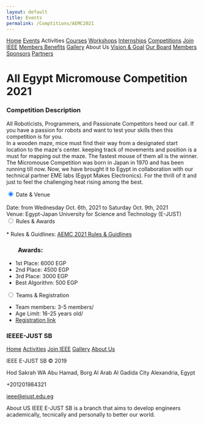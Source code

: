 ```yaml
---
layout: default
title: Events
permalink: /Comptitions/AEMC2021
---
```


<link rel="stylesheet" href="{{site.baseurl}}/assets/css/styles.css">
<link rel="stylesheet" href="https://cdnjs.cloudflare.com/ajax/libs/font-awesome/4.7.0/css/font-awesome.min.css">

<nav>
		<uln id="mainMenu">
            <lin><a href="/Home/">Home</a></lin>
            <lin><a href="/Events/">Events</a></lin>
            <lin><a>Activities</a>
                <uln>
                    <lin><a href="/Activities/Courses/" style= "width: 130px;">Courses</a></lin>
                    <lin><a href="/Activities/Workshops/" style= "width: 130px;">Workshops</a></lin>
                    <lin><a href="/Activities/Internships/" style= "width: 130px;">Internships</a></lin>
                </uln>
            </lin>
            <lin><a class="active" href="/Competitions/">Competitions</a></lin>
            <lin><a href="https://www.ieee.org/membership/join/index.html?WT.mc_id=hc_join" target="_blank">Join IEEE</a></lin>
            <lin><a href="/MembersBenefits/">Members Benefits</a></lin>
            <lin><a href="/Gallery/">Gallery</a></lin>
            <lin><a>About Us</a>
                <uln>
                     <lin><a href="/about/Vision_Goal/" style= "width: 130px;">Vision & Goal</a></lin>
                    <lin><a href="/about/Board/" style= "width: 130px;">Our Board</a></lin>
                    <lin><a href="/about/Members/" style= "width: 130px;">Members</a></lin>
                    <lin><a href="/about/Sponsors/" style= "width: 130px;">Sponsors</a></lin>
                    <lin><a href="/about/Partners/" style= "width: 130px;">Partners</a></lin>
                </uln>
            </lin>        <!-- <a href="javascript:void(0);" class="icon" onclick="myFunction()"> -->
    <!-- <i class="fa fa-bars"></i> -->
        </uln>
</nav>

# All Egypt Micromouse Competition 2021
### Competition Description

All Roboticists, Programmers, and Passionate Competitors heed our call. If you have a passion for robots and want to test your skills then this competition is for you.
<br>
In a wooden maze, mice must find their way from a designated start location to the maze's center. keeping track of movements and position is a must for mapping out the maze. The fastest mouse of them all is the winner. 
<br>
The Micromouse Competition was born in Japan in 1970 and has been running till now. Now, we have brought it to Egypt in collaboration with our technical partner EME labs (Egypt Makes Electronics). For the thrill of it and just to feel the challenging heat rising among the best.

<div class="tabs">
  <input type="radio" class="tabs__radio" name="tabs-example" id="Date & Venue" checked>
  <label for="Date & Venue" class="tabs__label">Date & Venue</label>
  <div class="tabs__content">
  <br>
    Date: from Wednesday Oct. 6th, 2021 to Saturday Oct. 9th, 2021
    <br>
    Venue: Egypt-Japan University for Science and Technology (E-JUST)
  </div>

  <input type="radio" class="tabs__radio" name="tabs-example" id="Rules & Awards">
  <label for="Rules & Awards" class="tabs__label">Rules & Awards</label>
  <div class="tabs__content">
    <br>
    * Rules & Guidlines: <a href="{{site.baseurl}}/files/Micromouse_contest rules_final-converted.pdf" target="_blank">AEMC 2021 Rules & Guidlines</a>
    <h3 style="padding-left: 30px;"> Awards:</h3>
    <ul>
        <li>1st Place: 6000 EGP</li>
        <li>2nd Place: 4500 EGP</li>
        <li>3rd Place: 3000 EGP</li>
        <li>Best Algorithm: 500 EGP</li>
    </ul>

  </div>

  <input type="radio" class="tabs__radio" name="tabs-example" id="Teams & Registration">
  <label for="Teams & Registration" class="tabs__label">Teams & Registration</label>
  <div class="tabs__content">
    <ul>
        <li>Team members: 3-5 members/</li>
        <li>Age Limit: 16-25 years old/</li>
        <li><a href="https://forms.gle/7MacwQzS4QUi6W3t7" target="_blank">Registration link</a></li>
    </ul>
  </div>
</div>

<!-- Footer -->
<footer class="footer-distributed">
    <div class="footer-left">
        <h3>IEEE<span>E-JUST SB</span></h3>
        <p class="footer-links">
            <a href="/index/">Home</a>
            <a href="/Activities/">Activities</a>
            <a href="/JoinIEEE/">Join IEEE</a>
            <a href="/Gallery/">Gallery</a>
            <a href="/about/">About Us</a>
        </p>
        <p class="footer-company-name">IEEE E-JUST SB &copy; 2019</p>
    </div>
    <div class="footer-center">
        <div>
            <i class="fa fa-map-marker"></i>
            <p><span>Hod Sakrah WA Abu Hamad, Borg Al Arab Al Gadida City</span> Alexandria, Egypt</p>
        </div>
        <div>
            <i class="fa fa-phone"></i>
            <p>+201201984321</p>
        </div>
        <div>
            <i class="fa fa-envelope"></i>
            <p><a href="mailto:ieee@ejust.edu.eg">ieee@ejust.edu.eg</a></p>
        </div>
    </div>
    <div class="footer-right">
        <p class="footer-company-about">
            <span>About US</span>
            IEEE E-JUST SB is a branch that aims to develop engineers academically, tecnically and personally to better our world.
        </p>
        <div class="footer-icons">
            <a href="https://www.facebook.com/IEEE.EJUST/" target="_blank"><i class="fa fa-facebook"></i></a>
            <a href="https://www.linkedin.com/company/ieee-e-just-sb/" target="_blank"><i class="fa fa-linkedin"></i></a>
            <a href="https://www.instagram.com/ieee_ejust/" target="_blank"><i class="fa fa-instagram"></i></a>
        </div>
    </div>
</footer>

<script>
       /* Toggle between adding and removing the "responsive" class to topnav when the user clicks on the icon */
    function myFunction() {
        var x = document.getElementById("myTopnav");
        if (x.className == "topnav") {
            x.className += "responsive";
        } else {
            x.className = "topnav";
        }
    }

<script>
